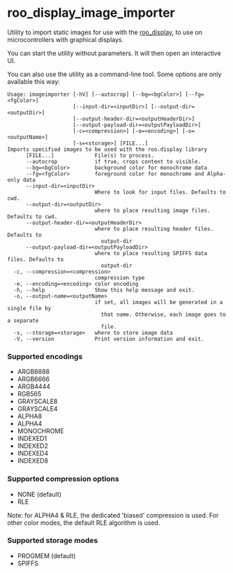 # roo_display_image_importer
Utility to import static images for use with the [roo_display](https://github.com/dejwk/roo_display), to use on microcontrollers with graphical displays.

You can start the utility without parameters. It will then open an interactive UI.

You can also use the utility as a command-line tool. Some options are only available this way:

```
Usage: imageimporter [-hV] [--autocrop] [--bg=<bgColor>] [--fg=<fgColor>]
                     [--input-dir=<inputDir>] [--output-dir=<outputDir>]
                     [--output-header-dir=<outputHeaderDir>]
                     [--output-payload-dir=<outputPayloadDir>]
                     [-c=<compression>] [-e=<encoding>] [-o=<outputName>]
                     [-s=<storage>] [FILE...]
Imports specified images to be used with the roo.display library
      [FILE...]             File(s) to process.
      --autocrop            if true, crops content to visible.
      --bg=<bgColor>        background color for monochrome data
      --fg=<fgColor>        foreground color for monochrome and Alpha-only data
      --input-dir=<inputDir>
                            Where to look for input files. Defaults to cwd.
      --output-dir=<outputDir>
                            where to place resulting image files. Defaults to cwd.
      --output-header-dir=<outputHeaderDir>
                            where to place resulting header files. Defaults to
                              output-dir
      --output-payload-dir=<outputPayloadDir>
                            where to place resulting SPIFFS data files. Defaults to
                              output-dir
  -c, --compression=<compression>
                            compression type
  -e, --encoding=<encoding> color encoding
  -h, --help                Show this help message and exit.
  -o, --output-name=<outputName>
                            if set, all images will be generated in a single file by
                              that name. Otherwise, each image goes to a separate
                              file.
  -s, --storage=<storage>   where to store image data
  -V, --version             Print version information and exit.
```

### Supported encodings

* ARGB8888
* ARGB6666
* ARGB4444
* RGB565
* GRAYSCALE8
* GRAYSCALE4
* ALPHA8
* ALPHA4
* MONOCHROME
* INDEXED1
* INDEXED2
* INDEXED4
* INDEXED8

### Supported compression options

* NONE (default)
* RLE

Note: for ALPHA4 & RLE, the dedicated 'biased' compression is used. For other color modes, the default RLE algorithm is used. 

### Supported storage modes

* PROGMEM (default)
* SPIFFS

